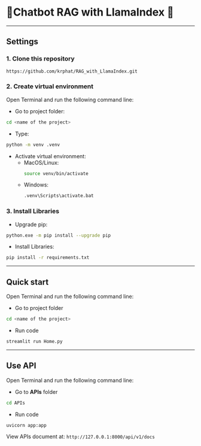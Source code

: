 # 🤖Chatbot RAG with LlamaIndex 🦙
---
## Settings
### 1. Clone this repository
```bash
https://github.com/krphat/RAG_with_LlamaIndex.git
```
### 2. Create virtual environment
Open Terminal and run the following command line:

- Go to project folder:

```bash
cd <name of the project>
```
- Type:
```bash
python -m venv .venv
```
- Activate virtual environment:
  - MacOS/Linux:
    ```bash
    source venv/bin/activate
    ```
  - Windows:
    ```bash
    .venv\Scripts\activate.bat
    ```
### 3. Install Libraries
- Upgrade pip:
```bash
python.exe -m pip install --upgrade pip
```
- Install Libraries:
```bash
pip install -r requirements.txt
```
---
## Quick start
Open Terminal and run the following command line:
- Go to project folder
```bash
cd <name of the project>
```
 - Run code
```bash
streamlit run Home.py
```
---
## Use API
Open Terminal and run the following command line:
- Go to **APIs** folder
```bash
cd APIs
```
- Run code
```bash
uvicorn app:app
```
View APIs document at: `http://127.0.0.1:8000/api/v1/docs`



